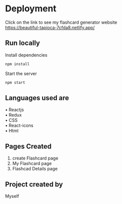 
# Deployment

Click on the link to see my flashcard generator website<br>
https://beautiful-tapioca-7cfda8.netlify.app/

## Run locally
Install dependencies


```bash
npm install
```
Start the server
```bash
npm start
```
## Languages used are 

•	Reactjs<br>
•	Redux <br>
•	CSS<br>
•	React-icons<br>
•	Html<br>


## Pages Created

1) create Flashcard page <br>
2) My Flashcard page  <br>
3) Flashcad Details page <br>

## Project created by 
Myself

